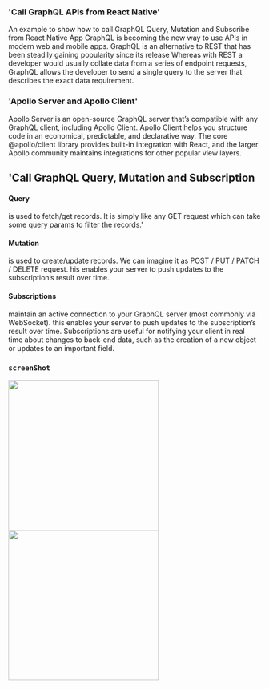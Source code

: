 ### 'Call GraphQL APIs from React Native'
An example to show how to call GraphQL Query, Mutation and Subscribe from React Native App
GraphQL is becoming the new way to use APIs in modern web and mobile apps.
GraphQL is an alternative to REST that has been steadily gaining popularity since its release
Whereas with REST a developer would usually collate data from a series of endpoint requests,
GraphQL allows the developer to send a single query to the server that describes the exact data requirement.

### 'Apollo Server and Apollo Client'
Apollo Server is an open-source GraphQL server that’s compatible with any GraphQL client, including Apollo Client.
Apollo Client helps you structure code in an economical, predictable, and declarative way.
The core @apollo/client library provides built-in integration with React, and the larger
Apollo community maintains integrations for other popular view layers.

## 'Call GraphQL Query, Mutation and Subscription
#### Query
 is used to fetch/get records. It is simply like any GET request which can take some query params to filter the records.'

#### Mutation
is used to create/update records. We can imagine it as POST / PUT / PATCH / DELETE request.
his enables your server to push updates to the subscription’s result over time.


#### Subscriptions
maintain an active connection to your GraphQL server (most commonly via WebSocket).
this enables your server to push updates to the subscription’s result over time.
Subscriptions are useful for notifying your client in real time about changes to back-end data, such as the creation of a new object or updates to an important field.

### `screenShot`
<img src="src/assets/images/1.png" width="300" height="300"/><img src="src/assets/images/6.png" width="300" height="300"/>
